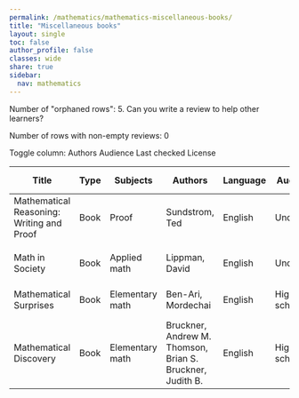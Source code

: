 ```yaml
---
permalink: /mathematics/mathematics-miscellaneous-books/
title: "Miscellaneous books"
layout: single
toc: false
author_profile: false
classes: wide
share: true
sidebar:
  nav: mathematics
---
```


Number of "orphaned rows": 5. Can you write a review to help other learners?

Number of rows with non-empty reviews: 0

<div class="table_cols_toggles">
Toggle column: <a class="toggle-vis btn btn--danger" data-column="3">Authors</a> <a class="toggle-vis btn btn--danger" data-column="5">Audience</a> <a class="toggle-vis btn btn--danger" data-column="8">Last checked</a> <a class="toggle-vis btn btn--danger" data-column="9">License</a>
</div>
<table class="display" style="width:100%">
<thead>
<tr>
    <th>Title</th>
    <th>Type</th>
    <th>Subjects</th>
    <th>Authors</th>
    <th>Language</th>
    <th>Audience</th>
    <th>Reviews</th>
    <th>URLs</th>
    <th>Last checked</th>
    <th>License</th>
</tr>
</thead>
<tbody>
<tr>
    <td>Mathematical Reasoning: Writing and Proof</td>
    <td>Book</td>
    <td>Proof</td>
    <td>Sundstrom, Ted</td>
    <td>English</td>
    <td>Undergrad</td>
    <td></td>
    <td><a href="https://scholarworks.gvsu.edu/cgi/viewcontent.cgi?article=1024&context=books" target="_blank" class="btn btn--primary">PDF</a><br><a href="https://scholarworks.gvsu.edu/books/24/" target="_blank" class="btn btn--info">Site</a></td>
    <td>2023-11-25</td>
    <td>CC BY-NC 4.0 DEED</td>
</tr>
<tr>
    <td></td>
    <td></td>
    <td></td>
    <td></td>
    <td></td>
    <td></td>
    <td></td>
    <td></td>
    <td></td>
    <td></td>
</tr>
<tr>
    <td>Math in Society</td>
    <td>Book</td>
    <td>Applied math</td>
    <td>Lippman, David</td>
    <td>English</td>
    <td>Undergrad</td>
    <td></td>
    <td><a href="https://www.opentextbookstore.com/mathinsociety/current2.php?chapter=MathinSociety.pdf" target="_blank" class="btn btn--primary">PDF</a><br><a href="https://www.opentextbookstore.com/mathinsociety/" target="_blank" class="btn btn--info">Site</a></td>
    <td>2023-12-09</td>
    <td>CC BY-SA 4.0 DEED</td>
</tr>
<tr>
    <td>Mathematical Surprises</td>
    <td>Book</td>
    <td>Elementary math</td>
    <td>Ben-Ari, Mordechai</td>
    <td>English</td>
    <td>High school</td>
    <td></td>
    <td><a href="https://link.springer.com/content/pdf/10.1007/978-3-031-13566-8.pdf" target="_blank" class="btn btn--primary">PDF</a><br><a href="https://github.com/motib/suprises" target="_blank" class="btn btn--primary">Res</a><br><a href="https://link.springer.com/book/10.1007/978-3-031-13566-8" target="_blank" class="btn btn--info">Site</a></td>
    <td>2023-12-09</td>
    <td>CC BY 4.0 DEED</td>
</tr>
<tr>
    <td>Mathematical Discovery</td>
    <td>Book</td>
    <td>Elementary math</td>
    <td>Bruckner, Andrew M.<br>Thomson, Brian S.<br>Bruckner, Judith B.</td>
    <td>English</td>
    <td>High school</td>
    <td></td>
    <td><a href="http://classicalrealanalysis.info/com/documents/BTB-colorA.pdf" target="_blank" class="btn btn--primary">PDF</a><br><a href="https://classicalrealanalysis.info/com/Mathematical-Discovery.php" target="_blank" class="btn btn--info">Site</a></td>
    <td>2023-12-22</td>
    <td></td>
</tr>
<tfoot>
<tr>
    <td></td>
    <td></td>
    <td></td>
    <td></td>
    <td></td>
    <td></td>
    <td></td>
    <td></td>
    <td></td>
    <td></td>
</tr>
</tfoot>
